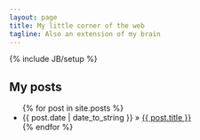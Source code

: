 ```yaml
---
layout: page
title: My little corner of the web
tagline: Also an extension of my brain
---
```

{% include JB/setup %}

## My posts

<ul class="posts">
  {% for post in site.posts %}
    <li><span>{{ post.date | date_to_string }}</span> &raquo; <a href="{{ BASE_PATH }}{{ post.url }}">{{ post.title }}</a></li>
  {% endfor %}
</ul>

